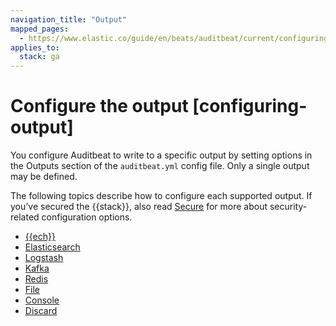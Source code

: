 ```yaml
---
navigation_title: "Output"
mapped_pages:
  - https://www.elastic.co/guide/en/beats/auditbeat/current/configuring-output.html
applies_to:
  stack: ga
---
```


# Configure the output [configuring-output]


You configure Auditbeat to write to a specific output by setting options in the Outputs section of the `auditbeat.yml` config file. Only a single output may be defined.

The following topics describe how to configure each supported output. If you’ve secured the {{stack}}, also read [Secure](/reference/auditbeat/securing-auditbeat.md) for more about security-related configuration options.

* [{{ech}}](/reference/auditbeat/configure-cloud-id.md)
* [Elasticsearch](/reference/auditbeat/elasticsearch-output.md)
* [Logstash](/reference/auditbeat/logstash-output.md)
* [Kafka](/reference/auditbeat/kafka-output.md)
* [Redis](/reference/auditbeat/redis-output.md)
* [File](/reference/auditbeat/file-output.md)
* [Console](/reference/auditbeat/console-output.md)
* [Discard](/reference/auditbeat/discard-output.md)










